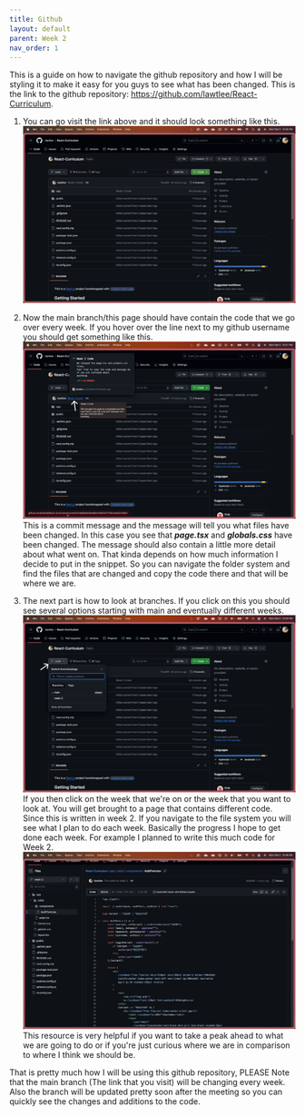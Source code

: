 ```yaml
---
title: Github
layout: default
parent: Week 2
nav_order: 1
---
```


This is a guide on how to navigate the github repository and how I will be styling it to make it easy for you guys to see what has been changed. This is the link to the github repository: https://github.com/lawtlee/React-Curriculum.

1. You can go visit the link above and it should look something like this.
![Alt text](image.png)

1. Now the main branch/this page should have contain the code that we go over every week. If you hover over the line next to my github username you should get something like this.
![Alt text](image-1.png)
This is a commit message and the message will tell you what files have been changed. In this case you see that ***page.tsx*** and ***globals.css*** have been changed. The message should also contain a little more detail about what went on. That kinda depends on how much information I decide to put in the snippet.
So you can navigate the folder system and find the files that are changed and copy the code there and that will be where we are.

1. The next part is how to look at branches. If you click on this you should see several options starting with main and eventually different weeks.
![Alt text](image-2.png)
If you then click on the week that we're on or the week that you want to look at. You will get brought to a page that contains different code. Since this is written in week 2. If you navigate to the file system you will see what I plan to do each week. Basically the progress I hope to get done each week. For example I planned to write this much code for Week 2.
![Alt text](image-3.png)
This resource is very helpful if you want to take a peak ahead to what we are going to do or if you're just curious where we are in comparison to where I think we should be. 

That is pretty much how I will be using this github repository, PLEASE Note that the main branch (The link that you visit) will be changing every week. Also the branch will be updated pretty soon after the meeting so you can quickly see the changes and additions to the code.